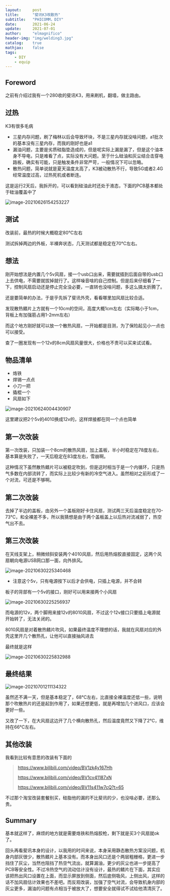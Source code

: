 ```yaml
---
layout:     post
title:      "斐讯K3改散热"
subtitle:   "PHICOMM，DIY"
date:       2021-06-24
update:     2021-07-01
author:     "elmagnifico"
header-img: "img/welding3.jpg"
catalog:    true
mathjax:    false
tags:
    - DIY
    - equip
---
```


## Foreword

之前有介绍过我有一个280收的斐讯K3，用来刷机，翻墙，做主路由。



## 过热

K3有很多毛病

- 三星内存问题，刷了梅林以后会导致坏块，不是三星内存就没啥问题，a1批次的基本没有三星内存，而我的刚好也是a1
- 漏油问题，主要是劣质硅脂垫造成的，但是呢实际上漏是漏了，但是这个油本身不导电，只是难看了点，实际没有大问题。至于什么硅油和灰尘结合击穿电路板，确实有可能，只是触发条件非常严苛，一般情况下可以忽略。
- 散热问题，简单说就是夏天温度太高了，K3被动散热不行，导致5G或者2.4G经常温度过高，过热死机或者断连。



这是运行2天后，我拆开的，可以看到硅油此时还处于液态，下面的PCB基本都处于硅油覆盖中了

![image-20210626154253227](https://i.loli.net/2021/06/26/2HFZC1xzyUKJ6AL.png)



## 测试

改装前，最热的时候大概稳定80℃左右

测试拆掉两边的外板，半裸奔状态，几天测试都是稳定在70℃左右。



## 想法

刚开始想法是内置几个5v风扇，接一个usb口出来，需要就插到后面自带的usb口上去供电，不需要就拔掉就行了。这样噪音啥的自己控制。但是后来仔细看了一下，控制风扇启动还是停止完全没必要，一直转也没啥问题，多这么搞太折腾了。

还是要简单的办法，于是乎先拆了斐讯外壳，看看哪里加风扇比较合适。

发现散热鳍片上方就有一个10cm的空间，高度大概1cm左右（实际略小于1cm，背板上有加强筋占用1-2mm左右）

而这个地方刚好就可以放一个散热风扇，一开始都是目测，为了保险起见小一点也可以接受。

查了一圈发现有一个12v的8cm风扇风量很大，价格也不贵可以买来试试看。



## 物品清单

- 烙铁
- 焊锡一点点
- 小刀一把
- 撬棍一个
- 风扇如下

![image-20210624004430907](https://i.loli.net/2021/06/24/jnUXfRwSuxH8zIg.png)

这里建议把2个5v的4010换成12v的，这样焊接都在同一个点也简单



## 第一次改装

第一次改装，只加装一个8cm的散热风扇，加上盖板，半小时稳定在78度左右，基本算是失败了，一天后稳定在83度左右，雪崩啊。

这种情况下虽然散热鳍片可以被稳定吹到，但是这时相当于是一个内循环，只是热气多数在内部流转了，而实际上比较少有新的冷空气进入。虽然相对之前形成了一个对流，可还是不够啊。



## 第二次改装

去掉了半边的盖板，由另外一个盖板刚好卡住风扇，测试两三天后温度稳定在70-73℃，和全裸差不多，所以我猜想是由于两个盖板盖上以后热对流减弱了，热空气出不去。



## 第三次改装

在天线支架上，稍微倾斜安装两个4010风扇，然后用热熔胶直接固定，这两个风扇朝向电源USB网口那一面，向外排风。

![image-20210630225340468](https://i.loli.net/2021/06/30/LQVpUDTdnzBG6Ri.png)



- 注意这个5v，只有电源按下以后才会供电，只插上电源，并不会转

板子的背部有一个5v的接口，刚好可以用来接两个小风扇

![image-20210630225256937](https://i.loli.net/2021/06/30/cKedFIJbAnOWB1s.png)

而电源的12v，两个脚用来接12v的8010风扇，不过这个12v接口只要插上电源就开始转了，无法关闭的。

8010风扇是对着散热鳍片吹风，如果最终温度不理想的话，我就在风扇对应的外壳这里开几个散热孔，让他可以直接抽风进去

最终就是这样

![image-20210630225832988](https://i.loli.net/2021/06/30/UcabyDt1qXk3Tl5.png)



## 最终结果

![image-20210701211134322](https://i.loli.net/2021/07/01/c6wYk9hMo3VFIRJ.png)

虽然还不满一天，但是基本稳定了，68℃左右，比直接全裸温度还低一些，说明那个吹散热片的还是起到作用了，如果还想更低，就是再增加几个进风口，应该会更好一些。



又改了一下，在大风扇这边开了几个横向散热孔，然后温度竟然又下降了2℃，维持在66℃左右。



## 其他改装

我看到比较有意思的改装有下面的

>https://www.bilibili.com/video/BV1zk4y167Hh
>
>https://www.bilibili.com/video/BV1cv41187xN
>
>https://www.bilibili.com/video/BV11s411w7cQ?t=65

不过那个淘宝改装套餐别买，硅脂他的漏的不比斐讯的少，也没啥必要，还那么贵。



## Summary

基本就这样了，麻烦的地方就是需要烙铁和热熔胶枪，剩下就是买3个风扇就ok了。



回头再看斐讯本身的设计，以我用的时间来说，本身采用静态散热方案没问题，机身内部灰很少，散热鳍片上基本没有。而本身出风口还是个两层粗栅格，更进一步挡住了灰尘，当然也阻挡了热空气流出，就算漏油，更少的灰尘也进一步提高了PCB等安全性。不过冷热空气的流动估计没有设计，最热的鳍片在下面，其实应该把热出风口设置在上面，而显示屏放到侧面，然后底侧吸风，上侧出风，这样的话不加风扇估计效果也不差吧。而反观改装，加强了空气对流，会导致机身内部的灰尘更多，漏油的问题有点相当于被放大了，想要安全就得试不试给他清清灰了。